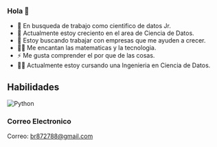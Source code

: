 ### Hola 👋

- 🔭 En busqueda de trabajo como cientifico de datos Jr.
- 🌱 Actualmente estoy creciento en el area de Ciencia de Datos.
- 👯 Estoy buscando trabajar con empresas que me ayuden a crecer.
- 🧑‍💻 Me encantan las matematicas y la tecnologia.
- ⚡ Me gusta comprender el por que de las cosas.
- 🧑‍🎓 Actualmente estoy cursando una Ingenieria en Ciencia de Datos.


## Habilidades
 ![Python](https://img.shields.io/badge/logo-python-yellow?logo=python)</br>

### Correo Electronico 
Correo: br872788@gmail.com
